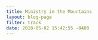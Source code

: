 ```yaml
---
title: Ministry in the Mountains
layout: blog-page
filter: track
date: 2018-05-02 15:42:55 -0400
---
```

